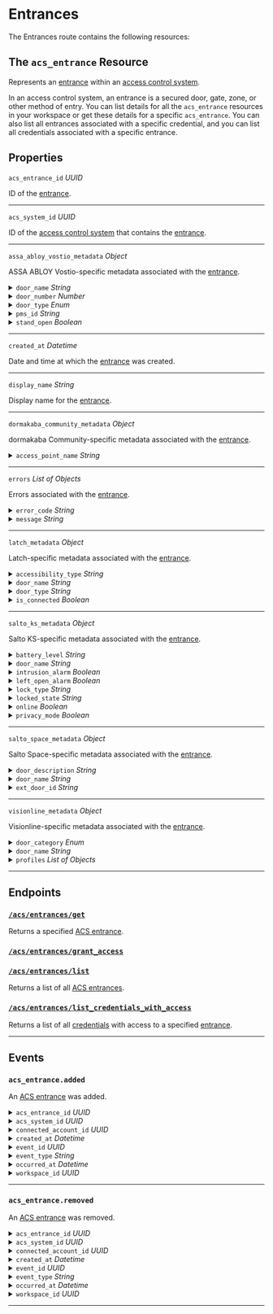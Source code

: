 # Entrances

The Entrances route contains the following resources:

## The `acs_entrance` Resource

Represents an [entrance](../../../capability-guides/access-systems/retrieving-entrance-details.md) within an [access control system](https://docs.seam.co/latest/capability-guides/access-systems).

In an access control system, an entrance is a secured door, gate, zone, or other method of entry. You can list details for all the `acs_entrance` resources in your workspace or get these details for a specific `acs_entrance`. You can also list all entrances associated with a specific credential, and you can list all credentials associated with a specific entrance.

## Properties

`acs_entrance_id` *UUID*

ID of the [entrance](../../../capability-guides/access-systems/retrieving-entrance-details.md).


---
`acs_system_id` *UUID*

ID of the [access control system](https://docs.seam.co/latest/capability-guides/access-systems) that contains the [entrance](../../../capability-guides/access-systems/retrieving-entrance-details.md).


---
`assa_abloy_vostio_metadata` *Object*

ASSA ABLOY Vostio-specific metadata associated with the [entrance](../../../capability-guides/access-systems/retrieving-entrance-details.md).


<details>

<summary><code>door_name</code> <i>String</i></summary>
</details>

<details>

<summary><code>door_number</code> <i>Number</i></summary>
</details>

<details>

<summary><code>door_type</code> <i>Enum</i></summary>
<details>

<summary>Possible enum values:</summary>

- `CommonDoor`
- `EntranceDoor`
- `GuestDoor`
- `Elevator`
</details>

</details>

<details>

<summary><code>pms_id</code> <i>String</i></summary>
</details>

<details>

<summary><code>stand_open</code> <i>Boolean</i></summary>
</details>

---
`created_at` *Datetime*

Date and time at which the [entrance](../../../capability-guides/access-systems/retrieving-entrance-details.md) was created.


---
`display_name` *String*

Display name for the [entrance](../../../capability-guides/access-systems/retrieving-entrance-details.md).


---
`dormakaba_community_metadata` *Object*

dormakaba Community-specific metadata associated with the [entrance](../../../capability-guides/access-systems/retrieving-entrance-details.md).


<details>

<summary><code>access_point_name</code> <i>String</i></summary>
</details>

---
`errors` *List* *of Objects*

Errors associated with the [entrance](../../../capability-guides/access-systems/retrieving-entrance-details.md).


<details>

<summary><code>error_code</code> <i>String</i></summary>

Unique identifier of the type of error. Enables quick recognition and categorization of the issue.
</details>

<details>

<summary><code>message</code> <i>String</i></summary>

Detailed description of the error. Provides insights into the issue and potentially how to rectify it.
</details>

---
`latch_metadata` *Object*

Latch-specific metadata associated with the [entrance](../../../capability-guides/access-systems/retrieving-entrance-details.md).


<details>

<summary><code>accessibility_type</code> <i>String</i></summary>
</details>

<details>

<summary><code>door_name</code> <i>String</i></summary>
</details>

<details>

<summary><code>door_type</code> <i>String</i></summary>
</details>

<details>

<summary><code>is_connected</code> <i>Boolean</i></summary>
</details>

---
`salto_ks_metadata` *Object*

Salto KS-specific metadata associated with the [entrance](../../../capability-guides/access-systems/retrieving-entrance-details.md).


<details>

<summary><code>battery_level</code> <i>String</i></summary>
</details>

<details>

<summary><code>door_name</code> <i>String</i></summary>
</details>

<details>

<summary><code>intrusion_alarm</code> <i>Boolean</i></summary>
</details>

<details>

<summary><code>left_open_alarm</code> <i>Boolean</i></summary>
</details>

<details>

<summary><code>lock_type</code> <i>String</i></summary>
</details>

<details>

<summary><code>locked_state</code> <i>String</i></summary>
</details>

<details>

<summary><code>online</code> <i>Boolean</i></summary>
</details>

<details>

<summary><code>privacy_mode</code> <i>Boolean</i></summary>
</details>

---
`salto_space_metadata` *Object*

Salto Space-specific metadata associated with the [entrance](../../../capability-guides/access-systems/retrieving-entrance-details.md).


<details>

<summary><code>door_description</code> <i>String</i></summary>
</details>

<details>

<summary><code>door_name</code> <i>String</i></summary>
</details>

<details>

<summary><code>ext_door_id</code> <i>String</i></summary>
</details>

---
`visionline_metadata` *Object*

Visionline-specific metadata associated with the [entrance](../../../capability-guides/access-systems/retrieving-entrance-details.md).


<details>

<summary><code>door_category</code> <i>Enum</i></summary>
<details>

<summary>Possible enum values:</summary>

- `entrance`
- `guest`
- `elevator reader`
- `common`
- `common (PMS)`
</details>

</details>

<details>

<summary><code>door_name</code> <i>String</i></summary>
</details>

<details>

<summary><code>profiles</code> <i>List</i> <i>of Objects</i></summary>

- <code>visionline_door_profile_id</code> <i>String</i>



- <code>visionline_door_profile_type</code> <i>Enum</i>


<details>

<summary>Possible enum values:</summary>

  - `BLE`
  - `commonDoor`
  - `touch`
</details>


</details>

---
## Endpoints

### [`/acs/entrances/get`](./get.md)

Returns a specified [ACS entrance](../../../capability-guides/access-systems/retrieving-entrance-details.md).
### [`/acs/entrances/grant_access`](./grant_access.md)


### [`/acs/entrances/list`](./list.md)

Returns a list of all [ACS entrances](../../../capability-guides/access-systems/retrieving-entrance-details.md).
### [`/acs/entrances/list_credentials_with_access`](./list_credentials_with_access.md)

Returns a list of all [credentials](../../../capability-guides/access-systems/managing-credentials.md) with access to a specified [entrance](../../../capability-guides/access-systems/retrieving-entrance-details.md).

---

## Events

### `acs_entrance.added`

An [ACS entrance](https://docs.seam.co/latest/capability-guides/retrieving-entrance-details) was added.

<details>

<summary><code>acs_entrance_id</code> <i>UUID</i></summary>
</details>

<details>

<summary><code>acs_system_id</code> <i>UUID</i></summary>

ID of the [ACS system](https://docs.seam.co/latest/capability-guides/access-systems).
</details>

<details>

<summary><code>connected_account_id</code> <i>UUID</i></summary>

ID of the [connected account](../../../core-concepts/connected-accounts/README.md).
</details>

<details>

<summary><code>created_at</code> <i>Datetime</i></summary>

Date and time at which the event was created.
</details>

<details>

<summary><code>event_id</code> <i>UUID</i></summary>

ID of the event.
</details>

<details>

<summary><code>event_type</code> <i>String</i></summary>
</details>

<details>

<summary><code>occurred_at</code> <i>Datetime</i></summary>

Date and time at which the event occurred.
</details>

<details>

<summary><code>workspace_id</code> <i>UUID</i></summary>

ID of the [workspace](../../../core-concepts/workspaces/README.md).
</details>

---

### `acs_entrance.removed`

An [ACS entrance](https://docs.seam.co/latest/capability-guides/retrieving-entrance-details) was removed.

<details>

<summary><code>acs_entrance_id</code> <i>UUID</i></summary>
</details>

<details>

<summary><code>acs_system_id</code> <i>UUID</i></summary>

ID of the [ACS system](https://docs.seam.co/latest/capability-guides/access-systems).
</details>

<details>

<summary><code>connected_account_id</code> <i>UUID</i></summary>

ID of the [connected account](../../../core-concepts/connected-accounts/README.md).
</details>

<details>

<summary><code>created_at</code> <i>Datetime</i></summary>

Date and time at which the event was created.
</details>

<details>

<summary><code>event_id</code> <i>UUID</i></summary>

ID of the event.
</details>

<details>

<summary><code>event_type</code> <i>String</i></summary>
</details>

<details>

<summary><code>occurred_at</code> <i>Datetime</i></summary>

Date and time at which the event occurred.
</details>

<details>

<summary><code>workspace_id</code> <i>UUID</i></summary>

ID of the [workspace](../../../core-concepts/workspaces/README.md).
</details>

---

